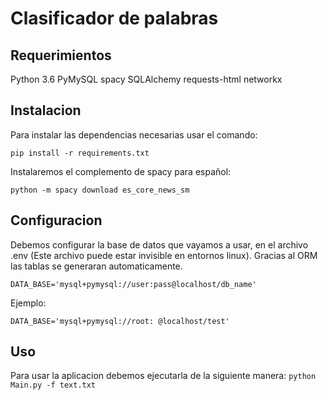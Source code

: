 # Clasificador de palabras

## Requerimientos

Python 3.6
PyMySQL
spacy
SQLAlchemy
requests-html
networkx


## Instalacion
Para instalar las dependencias necesarias usar el comando:

``
pip install -r requirements.txt
``

Instalaremos el complemento de spacy para español:

``
python -m spacy download es_core_news_sm
``
 
## Configuracion

Debemos configurar la base de datos que vayamos a usar, en el archivo .env (Este archivo puede estar invisible en entornos linux). Gracias al ORM las tablas se generaran automaticamente.

``
DATA_BASE='mysql+pymysql://user:pass@localhost/db_name'
``

Ejemplo:

``
DATA_BASE='mysql+pymysql://root: @localhost/test'
``



## Uso

Para usar la aplicacion debemos ejecutarla de la siguiente manera:
``
python Main.py -f text.txt
``
 



